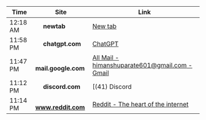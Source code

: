 

<!--ACTIVITY-START-->

| Time | Site | Link |
|------|------|------|
| 12:18 AM | <img src='https://www.google.com/s2/favicons?sz=64&domain=newtab' width='16' height='16'> **newtab** | [New tab](chrome://newtab/) |
| 11:58 PM | <img src='https://www.google.com/s2/favicons?sz=64&domain=chatgpt.com' width='16' height='16'> **chatgpt.com** | [ChatGPT](https://chatgpt.com/c/68cc4f28-7c2c-832b-88f2-0671391969d9) |
| 11:47 PM | <img src='https://www.google.com/s2/favicons?sz=64&domain=mail.google.com' width='16' height='16'> **mail.google.com** | [All Mail - himanshuparate601@gmail.com - Gmail](https://mail.google.com/mail/u/0/#all/FMfcgzQcpnNPJBQBbLTkHTvWhmdkgFdF) |
| 11:12 PM | <img src='https://www.google.com/s2/favicons?sz=64&domain=discord.com' width='16' height='16'> **discord.com** | [(41) Discord | #core-material-forum | pwn.college](https://discord.com/channels/750635557666816031/1404996505865031761/threads/1416490375866224823) |
| 11:14 PM | <img src='https://www.google.com/s2/favicons?sz=64&domain=www.reddit.com' width='16' height='16'> **www.reddit.com** | [Reddit - The heart of the internet](https://www.reddit.com/r/ExploitDev/comments/1mhngaa/anyone_doing_pwncollege_reverse_engineering/) |

<!--ACTIVITY-END-->